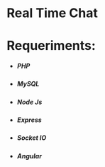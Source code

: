 # Real Time Chat



#   Requeriments:
*   #####   PHP
*   #####   MySQL
*   #####   Node Js
*   #####   Express
*   #####   Socket IO
*   #####   Angular